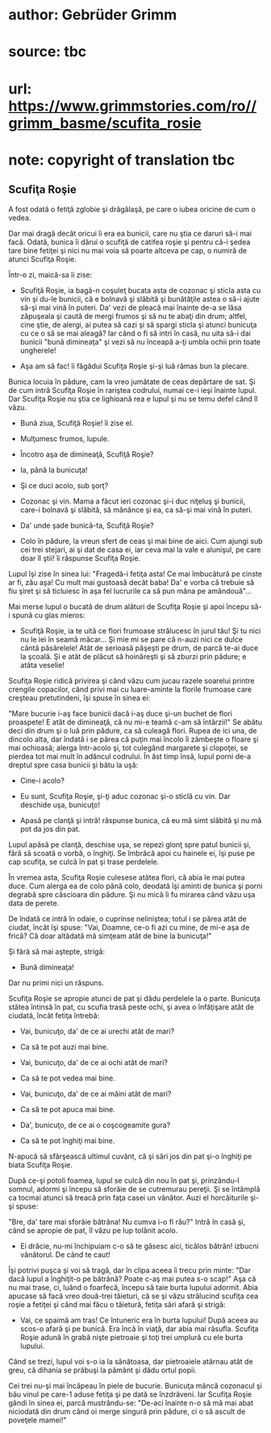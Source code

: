 # author: Gebrüder Grimm
# source: tbc
# url: https://www.grimmstories.com/ro//grimm_basme/scufita_rosie
# note: copyright of translation tbc

## Scufiţa Roşie 

A fost odată o fetiţă zglobie şi drăgălaşă, pe care o iubea oricine de
cum o vedea.

Dar mai dragă decât oricui îi era ea bunicii, care nu ştia ce daruri
să-i mai facă. Odată, bunica îi dărui o scufiţă de catifea roşie şi
pentru că-i şedea tare bine fetiţei şi nici nu mai voia să poarte
altceva pe cap, o numiră de atunci Scufiţa Roşie.

Într-o zi, maică-sa îi zise:

- Scufiţă Roşie, ia bagă-n coşuleţ bucata asta de cozonac şi sticla
asta cu vin şi du-le bunicii, că e bolnavă şi slăbită şi bunătăţile
astea o să-i ajute să-şi mai vină în puteri. Da' vezi de pleacă mai
înainte de-a se lăsa zăpuşeala şi caută de mergi frumos şi să nu te
abaţi din drum; altfel, cine ştie, de alergi, ai putea să cazi şi să
spargi sticla şi atunci bunicuţa cu ce o să se mai aleagă? Iar când o fi
să intri în casă, nu uita să-i dai bunicii "bună dimineaţa" şi vezi să
nu înceapă a-ţi umbla ochii prin toate ungherele!

- Aşa am să fac! îi făgădui Scufiţa Roşie şi-şi luă rămas bun la
plecare.

Bunica locuia în pădure, cam la vreo jumătate de ceas depărtare de sat.
Şi de cum intră Scufiţa Roşie în rariştea codrului, numai ce-i ieşi
înainte lupul. Dar Scufiţa Roşie nu ştia ce lighioană rea e lupul şi nu
se temu defel când îl văzu.

- Bună ziua, Scufiţă Roşie! îi zise el.

- Mulţumesc frumos, lupule.

- Încotro aşa de dimineaţă, Scufiţă Roşie?

- Ia, până la bunicuţa!

- Şi ce duci acolo, sub şorţ?

- Cozonac şi vin. Mama a făcut ieri cozonac şi-i duc niţeluş şi
bunicii, care-i bolnavă şi slăbită, să mănânce şi ea, ca să-şi mai vină
în puteri.

- Da' unde şade bunică-ta, Scufiţă Roşie?

- Colo în pădure, la vreun sfert de ceas şi mai bine de aici. Cum
ajungi sub cei trei stejari, ai şi dat de casa ei, iar ceva mai la vale
e alunişul, pe care doar îl ştii! îi răspunse Scufiţa Roşie.

Lupul îşi zise în sinea lui: "Fragedă-i fetiţa asta! Ce mai îmbucătură
pe cinste ar fi, zău aşa! Cu mult mai gustoasă decât baba! Da' e vorba
că trebuie să fiu şiret şi să ticluiesc în aşa fel lucrurile ca să pun
mâna pe amândouă"...

Mai merse lupul o bucată de drum alături de Scufiţa Roşie şi apoi începu
să-i spună cu glas mieros:

- Scufiţă Roşie, ia te uită ce flori frumoase strălucesc în jurul tău!
Şi tu nici nu le iei în seamă măcar... Şi mie mi se pare că n-auzi nici
ce dulce cântă păsărelele! Atât de serioasă păşeşti pe drum, de parcă
te-ai duce la şcoală. Şi e atât de plăcut să hoinăreşti şi să zburzi
prin pădure; e atâta veselie!

Scufiţa Roşie ridică privirea şi când văzu cum jucau razele soarelui
printre crengile copacilor, când privi mai cu luare-aminte la florile
frumoase care creşteau pretutindeni, îşi spuse în sinea ei:

"Mare bucurie i-aş face bunicii dacă i-aş duce şi-un buchet de flori
proaspete! E atât de dimineaţă, că nu mi-e teamă c-am să întârzii!" Se
abătu deci din drum şi o luă prin pădure, ca să culeagă flori. Rupea de
ici una, de dincolo alta, dar îndată i se părea că puţin mai încolo îi
zâmbeşte o floare şi mai ochioasă; alerga într-acolo şi, tot culegând
margarete şi clopoţei, se pierdea tot mai mult în adâncul codrului. În
ăst timp însă, lupul porni de-a dreptul spre casa bunicii şi bătu la
uşă:

- Cine-i acolo?

- Eu sunt, Scufiţa Roşie, şi-ţi aduc cozonac şi-o sticlă cu vin. Dar
deschide uşa, bunicuţo!

- Apasă pe clanţă şi intră! răspunse bunica, că eu mă simt slăbită şi
nu mă pot da jos din pat.

Lupul apăsă pe clanţă, deschise uşa, se repezi glonţ spre patul bunicii
şi, fără să scoată o vorbă, o înghiţi. Se îmbrăcă apoi cu hainele ei,
îşi puse pe cap scufiţa, se culcă în pat şi trase perdelele.

În vremea asta, Scufiţa Roşie culesese atâtea flori, că abia le mai
putea duce. Cum alerga ea de colo până colo, deodată îşi aminti de
bunica şi porni degrabă spre căscioara din pădure. Şi nu mică îi fu
mirarea când văzu uşa data de perete.

De îndată ce intră în odaie, o cuprinse neliniştea; totul i se părea
atât de ciudat, încât îşi spuse: "Vai, Doamne, ce-o fi azi cu mine, de
mi-e aşa de frică? Că doar altădată mă simţeam atât de bine la
bunicuţa!"

Şi fără să mai aştepte, strigă:

- Bună dimineaţa!

Dar nu primi nici un răspuns.

Scufiţa Roşie se apropie atunci de pat şi dădu perdelele la o parte.
Bunicuţa stătea întinsă în pat, cu scufia trasă peste ochi, şi avea o
înfăţişare atât de ciudată, încât fetiţa întrebă:

- Vai, bunicuţo, da' de ce ai urechi atât de mari?

- Ca să te pot auzi mai bine.

- Vai, bunicuţo, da' de ce ai ochi atât de mari?

- Ca să te pot vedea mai bine.

- Vai, bunicuţo, da' de ce ai mâini atât de mari?

- Ca să te pot apuca mai bine.

- Da', bunicuţo, de ce ai o coşcogeamite gura?

- Ca să te pot înghiţi mai bine.

N-apucă să sfârşească ultimul cuvânt, că şi sări jos din pat şi-o
înghiţi pe biata Scufiţa Roşie.

După ce-şi potoli foamea, lupul se culcă din nou în pat şi, prinzându-l
somnul, adormi şi începu să sforăie de se cutremurau pereţii. Şi se
întâmplă ca tocmai atunci să treacă prin faţa casei un vânător. Auzi el
horcăiturile şi-şi spuse:

"Bre, da' tare mai sforăie bătrâna! Nu cumva i-o fi rău?" Intră în
casă şi, când se apropie de pat, îl văzu pe lup tolănit acolo.

- Ei drăcie, nu-mi închipuiam c-o să te găsesc aici, ticălos bătrân!
izbucni vânătorul. De când te caut!

Îşi potrivi puşca şi voi să tragă, dar în clipa aceea îi trecu prin
minte: "Dar dacă lupul a înghiţit-o pe bătrână? Poate c-aş mai putea
s-o scap!" Aşa că nu mai trase, ci, luând o foarfecă, începu să taie
burta lupului adormit. Abia apucase să facă vreo două-trei tăieturi, că
se şi văzu strălucind scufiţa cea roşie a fetiţei şi când mai făcu o
tăietură, fetiţa sări afară şi strigă:

- Vai, ce spaimă am tras! Ce întuneric era în burta lupului! După aceea
au scos-o afară şi pe bunică. Era încă în viaţă, dar abia mai răsufla.
Scufiţa Roşie adună în grabă nişte pietroaie şi toţi trei umplură cu ele
burta lupului.

Când se trezi, lupul voi s-o ia la sănătoasa, dar pietroaiele atârnau
atât de greu, că dihania se prăbuşi la pământ şi dădu ortul popii.

Cei trei nu-şi mai încăpeau în piele de bucurie. Bunicuţa mâncă
cozonacul şi bău vinul pe care-1 aduse fetiţa şi pe dată se înzdrăveni.
Iar Scufiţa Roşie gândi în sinea ei, parcă mustrându-se: "De-aci
înainte n-o să mă mai abat niciodată din drum când oi merge singură prin
pădure, ci o să ascult de poveţele mamei!"
